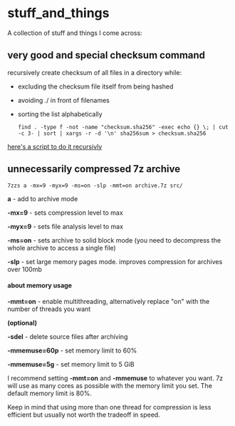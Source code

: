 
# stuff_and_things

A collection of stuff and things I come across:


## very good and special checksum command

recursively create checksum of all files in a directory while:

- excluding the checksum file itself from being hashed
- avoiding ./ in front of filenames
- sorting the list alphabetically


      find . -type f -not -name "checksum.sha256" -exec echo {} \; | cut -c 3- | sort | xargs -r -d '\n' sha256sum > checksum.sha256

[here's a script to do it recursivly](checksum_in_dirs.sh)


## unnecessarily compressed 7z archive

    7zzs a -mx=9 -myx=9 -ms=on -slp -mmt=on archive.7z src/

**a** - add to archive mode

**-mx=9** - sets compression level to max

**-myx=9** - sets file analysis level to max

**-ms=on** - sets archive to solid block mode (you need to decompress the whole archive to access a single file)

**-slp** - set large memory pages mode. improves compression for archives over 100mb


#### about memory usage
**-mmt=on** - enable multithreading, alternatively replace "on" with the number of threads you want

**(optional)** 

**-sdel** - delete source files after archiving

**-mmemuse=60p** - set memory limit to 60%

**-mmemuse=5g** - set memory limit to 5 GiB


I recommend setting **-mmt=on** and **-mmemuse** to whatever you want. 7z will use as many cores as possible with the memory limit you set. The default memory limit is 80%.

Keep in mind that using more than one thread for compression is less efficient but usually not worth the tradeoff in speed.
